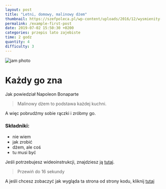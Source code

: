 ```yaml
---
layout: post
title: "Letni, domowy, malinowy dżem"
thumbnail: https://szefpoleca.pl/wp-content/uploads/2016/12/wysmienity-dzem-malinowy.jpg
permalink: /example-first-post
date: 2019-07-02 15:50:30 +0200
categories: przepis lato zajebiste
time: 2 godz
quantity: 4
difficulty: 3
---
```


![jam photo](https://szefpoleca.pl/wp-content/uploads/2016/12/wysmienity-dzem-malinowy.jpg)

# Każdy go zna

Jak powiedział Napoleon Bonaparte

> Malinowy dżem to podstawa każdej kuchni.

A więc pobrudźmy sobie rączki i zróbmy go.

### Składniki:

- nie wiem
- jak zrobić
- dżem, ale coś
- tu musi być

Jeśli potrzebujesz wideoinstrukcji, znajdziesz ją [tutaj](https://youtu.be/qvREHyukpgQ).

> Przewiń do 16 sekundy

A jeśli chcesz zobaczyć jak wygląda ta strona od strony kodu, kliknij [tutaj](https://raw.githubusercontent.com/bartekpacia/taste-tester-blog/master/collections/_posts/2019-07-02-malinowy-dzem.md)
